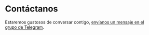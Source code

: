 # Contáctanos

Estaremos gustosos de conversar contigo,
[envíanos un mensaje en el grupo de Telegram](https://t.me/joinchat/OsfYP1xnFlxjN2Ix).